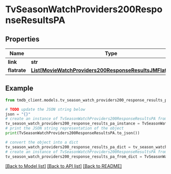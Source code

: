 # TvSeasonWatchProviders200ResponseResultsPA


## Properties

Name | Type | Description | Notes
------------ | ------------- | ------------- | -------------
**link** | **str** |  | [optional] 
**flatrate** | [**List[MovieWatchProviders200ResponseResultsJMFlatrateInner]**](MovieWatchProviders200ResponseResultsJMFlatrateInner.md) |  | [optional] 

## Example

```python
from tmdb_client.models.tv_season_watch_providers200_response_results_pa import TvSeasonWatchProviders200ResponseResultsPA

# TODO update the JSON string below
json = "{}"
# create an instance of TvSeasonWatchProviders200ResponseResultsPA from a JSON string
tv_season_watch_providers200_response_results_pa_instance = TvSeasonWatchProviders200ResponseResultsPA.from_json(json)
# print the JSON string representation of the object
print(TvSeasonWatchProviders200ResponseResultsPA.to_json())

# convert the object into a dict
tv_season_watch_providers200_response_results_pa_dict = tv_season_watch_providers200_response_results_pa_instance.to_dict()
# create an instance of TvSeasonWatchProviders200ResponseResultsPA from a dict
tv_season_watch_providers200_response_results_pa_from_dict = TvSeasonWatchProviders200ResponseResultsPA.from_dict(tv_season_watch_providers200_response_results_pa_dict)
```
[[Back to Model list]](../README.md#documentation-for-models) [[Back to API list]](../README.md#documentation-for-api-endpoints) [[Back to README]](../README.md)


